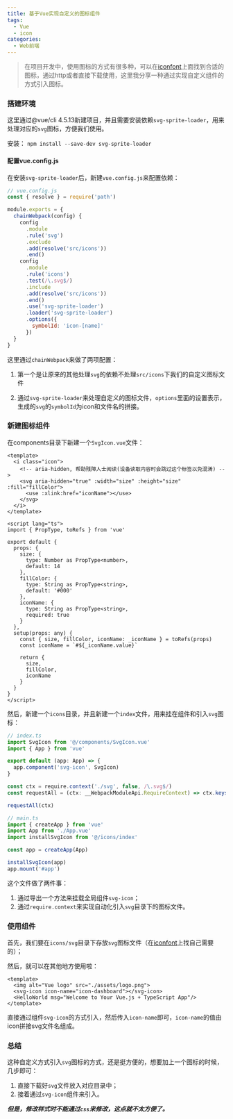 ```yaml
---
title: 基于Vue实现自定义的图标组件
tags:
  - Vue
  - icon
categories:
  - Web前端
---
```


> 在项目开发中，使用图标的方式有很多种，可以在[iconfont](https://www.iconfont.cn/)上面找到合适的图标，通过http或者直接下载使用，这里我分享一种通过实现自定义组件的方式引入图标。

### 搭建环境

这里通过@vue/cli 4.5.13新建项目，并且需要安装依赖`svg-sprite-loader`，用来处理对应的`svg`图标，方便我们使用。

安装： `npm install --save-dev svg-sprite-loader`

#### 配置vue.config.js

在安装`svg-sprite-loader`后，新建`vue.config.js`来配置依赖：

```js
// vue.config.js
const { resolve } = require('path')

module.exports = {
  chainWebpack(config) {
    config
      .module
      .rule('svg')
      .exclude
      .add(resolve('src/icons'))
      .end()
    config
      .module
      .rule('icons')
      .test(/\.svg$/)
      .include
      .add(resolve('src/icons'))
      .end()
      .use('svg-sprite-loader')
      .loader('svg-sprite-loader')
      .options({
        symbolId: 'icon-[name]'
      })
  }
}
```

这里通过`chainWebpack`来做了两项配置：

1. 第一个是让原来的其他处理`svg`的依赖不处理`src/icons`下我们的自定义图标文件

2. 通过`svg-sprite-loader`来处理自定义的图标文件，`options`里面的设置表示，生成的`svg`的`symbolId`为icon和文件名的拼接。

### 新建图标组件

在components目录下新建一个`SvgIcon.vue`文件：

```vue
<template>
  <i class="icon">
    <!-- aria-hidden, 帮助残障人士阅读(设备读取内容时会跳过这个标签以免混淆) -->
    <svg aria-hidden="true" :width="size" :height="size" :fill="fillColor">
      <use :xlink:href="iconName"></use>
    </svg>
  </i>
</template>

<script lang="ts">
import { PropType, toRefs } from 'vue'

export default {
  props: {
    size: {
      type: Number as PropType<number>,
      default: 14
    },
    fillColor: {
      type: String as PropType<string>,
      default: '#000'
    },
    iconName: {
      type: String as PropType<string>,
      required: true
    }
  },
  setup(props: any) {
    const { size, fillColor, iconName: _iconName } = toRefs(props)
    const iconName = `#${_iconName.value}`

    return {
      size,
      fillColor,
      iconName
    }
  }
}
</script>
```

然后，新建一个`icons`目录，并且新建一个`index`文件，用来挂在组件和引入`svg`图标：

```typescript
// index.ts
import SvgIcon from '@/components/SvgIcon.vue'
import { App } from 'vue'

export default (app: App) => {
  app.component('svg-icon', SvgIcon)
}

const ctx = require.context('./svg', false, /\.svg$/)
const requestAll = (ctx: __WebpackModuleApi.RequireContext) => ctx.keys().forEach(ctx)

requestAll(ctx)
```

```typescript
// main.ts
import { createApp } from 'vue'
import App from './App.vue'
import installSvgIcon from '@/icons/index'

const app = createApp(App)

installSvgIcon(app)
app.mount('#app')
```



这个文件做了两件事：

1. 通过导出一个方法来挂载全局组件`svg-icon`；
2. 通过`require.context`来实现自动化引入`svg`目录下的图标文件。

### 使用组件

首先，我们要在`icons/svg`目录下存放`svg`图标文件（在[iconfont](https://www.iconfont.cn/)上找自己需要的）；

然后，就可以在其他地方使用啦：

```vue
<template>
  <img alt="Vue logo" src="./assets/logo.png">
  <svg-icon icon-name="icon-dashboard"></svg-icon>
  <HelloWorld msg="Welcome to Your Vue.js + TypeScript App"/>
</template>
```

直接通过组件`svg-icon`的方式引入，然后传入`icon-name`即可，`icon-name`的值由icon拼接svg文件名组成。

### 总结

这种自定义方式引入`svg`图标的方式，还是挺方便的，想要加上一个图标的时候，几步即可：

1. 直接下载好`svg`文件放入对应目录中；
2. 接着通过`svg-icon`组件来引入。

***但是，修改样式时不能通过`css`来修改，这点就不太方便了。***

